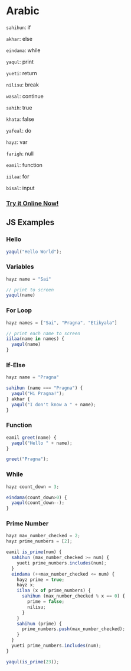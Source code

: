 # Arabic

`sahihun`: if

`akhar`: else

`eindama`: while

`yaqul`: print

`yueti`: return

`nilisu`: break

`wasal`: continue

`sahih`: true

`khata`: false

`yafeal`: do

`hayz`: var

`farigh`: null

`eamil`: function

`iilaa`: for

`bisal`: input

### [Try it Online Now!](https://sai.onl/lang_bridge/try#arabic)

## JS Examples

### Hello

```javascript
yaqul("Hello World");
```


### Variables

```javascript
hayz name = "Sai"

// print to screen
yaqul(name)
```


### For Loop

```javascript
hayz names = ["Sai", "Pragna", "Etikyala"]

// print each name to screen
iilaa(name in names) {
  yaqul(name)
}
```


### If-Else

```javascript
hayz name = "Pragna"

sahihun (name === "Pragna") {
  yaqul("Hi Pragna!");
} akhar {
  yaqul("I don't know a " + name);
}
```


### Function

```javascript
eamil greet(name) {
  yaqul("Hello " + name);
}

greet("Pragna");
```


### While

```javascript
hayz count_down = 3;

eindama(count_down>0) {
  yaqul(count_down--);
}
```


### Prime Number

```javascript
hayz max_number_checked = 2;
hayz prime_numbers = [2];

eamil is_prime(num) {
  sahihun (max_number_checked >= num) {
    yueti prime_numbers.includes(num);
  }
  eindama (++max_number_checked <= num) {
    hayz prime = true;
    hayz x;
    iilaa (x of prime_numbers) {
      sahihun (max_number_checked % x == 0) {
        prime = false;
        nilisu;
      }
    }
    sahihun (prime) {
      prime_numbers.push(max_number_checked);
    }
  }
  yueti prime_numbers.includes(num);
}

yaqul(is_prime(23));
```

